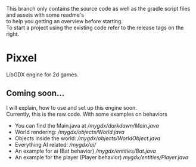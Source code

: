 This branch only contains the source code as well as the gradle script files and assets with some readme's<br>
to help you getting an overview before starting.<br>
To start a project using the existing code refer to the release tags on the right.

# Pixxel
LibGDX engine for 2d games.

## Coming soon...

I will explain, how to use and set up this engine soon.<br>
Currently, this is the raw code. With some examples on behaviors

- You can find the Main.java at */mygdx/darkdawn/Main.java*<br>
- World rendering: */mygdx/objects/World.java*<br>
- Objects inside the world: */mygdx/objects/WorldObject.java*<br>
- Everything AI related: */mygdx/ai/*<br>
- An example for ai (Bat behavior) */mygdx/entities/Bat.java*<br>
- An example for the player (Player behavior) *mygdx/entities/Player.java*<br>
